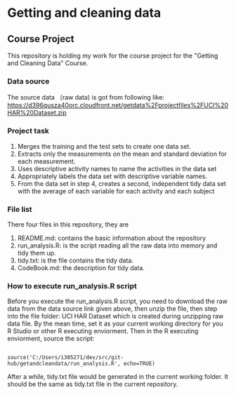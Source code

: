 # Getting and cleaning data

## Course Project

This repository is holding my work for the course project for the "Getting and Cleaning Data" Course. 

### Data source

The source data （raw data) is got from following like:
https://d396qusza40orc.cloudfront.net/getdata%2Fprojectfiles%2FUCI%20HAR%20Dataset.zip

### Project task

1. Merges the training and the test sets to create one data set.
2. Extracts only the measurements on the mean and standard deviation for each measurement. 
3. Uses descriptive activity names to name the activities in the data set
4. Appropriately labels the data set with descriptive variable names. 
5. From the data set in step 4, creates a second, independent tidy data set with the average of each variable for each activity and each subject
 
### File list

There four files in this repository, they are
1. README.md: contains the basic information about the repository
2. run_analysis.R:  is the script reading all the raw data into memory and tidy them up. 
3. tidy.txt: is the file contains the tidy data. 
4. CodeBook.md: the description for tidy data. 


### How to execute run_analysis.R script

Before you execute the run_analysis.R script, you need to download the raw data from the data source link given above, then unzip the file, then step into the file folder: UCI HAR Dataset which is created during unzipping raw data file. By the mean time, set it as your current working directory for you R Studio or other R executing enviorment. Then in the R executing enviorment, source the script:

<pre><code>
source('C:/Users/i305271/dev/src/git-hub/getandcleandata/run_analysis.R', echo=TRUE)
</code></pre>

After a while, tidy.txt file would be generated in the current working folder. It should be the same as tidy.txt file in the current repository. 


 
